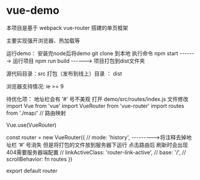 # vue-demo

本项目是基于 webpack vue-router 搭建的单页框架

主要实现强开浏览器、热加载等

运行demo：
 安装完node后将demo git clone 到本地 执行命令
 npm start -------> 运行项目
 npm run build ------> 项目打包到dist文件夹
 
源代码目录：src
打包（发布到线上）目录 ： dist

浏览器支持情况: ie >= 9

待优化项：
 地址栏会有 ‘#’ 号不美观
 打开 demo/src/routes/index.js 文件修改
  import Vue from 'vue'
  import VueRouter from 'vue-router'
  import routes from './map/' // 路由映射

  Vue.use(VueRouter)

  const router = new VueRouter({
    // mode: 'history', --------->将注释去掉地址栏 ‘#’ 号消失 但是将打包的文件放到服务器下运行 点击路由后 刷新时会出现404需要服务器端配置
    // linkActiveClass: 'router-link-active',
    // base: '/',
    // scrollBehavior: fn
    routes
  })

  export default router
